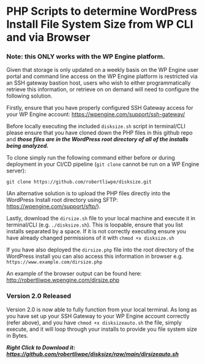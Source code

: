 # PHP Scripts to determine WordPress Install File System Size from WP CLI and via Browser
### Note: this ONLY works with the WP Engine platform.

Given that storage is only updated on a weekly basis on the WP Engine user portal and command line access on the WP Engine platform is restricted via an SSH gateway bastion host, users who wish to either programmatically retrieve this information, or retrieve on on demand will need to configure the following solution.

Firstly, ensure that you have properly configured SSH Gateway access for your WP Engine account: https://wpengine.com/support/ssh-gateway/

Before locally executing the included `disksize.sh` script in terminal/CLI please ensure that you have cloned down the PHP files in this github repo and ***those files are in the WordPress root directory of all of the installs being analyzed.***

To clone simply run the following command either before or during deployment in your CI/CD pipeline (`git clone` cannot be run on a WP Engine server):

`git clone https://github.com/robertliwpe/disksize.git`

(An alternative solution is to upload the PHP files directly into the WordPress Install root directory using SFTP: https://wpengine.com/support/sftp/).

Lastly, download the `dirsize.sh` file to your local machine and execute it in terminal/CLI (e.g. `./disksize.sh`). This is loopable, ensure that you list installs separated by a space. If it is not correctly executing ensure you have already changed permissions of it with `chmod +x disksize.sh`

If you have also deployed the `dirsize.php` file into the root directory of the WordPress install you can also access this information in browser e.g. `https://www.example.com/dirsize.php`

An example of the browser output can be found here: http://robertliwpe.wpengine.com/dirsize.php

### Version 2.0 Released 

Version 2.0 is now able to fully function from your local terminal. As long as you have set up your SSH Gateway to your WP Engine account correctly (refer above), and you have `chmod +x disksizeauto.sh` the file, simply execute, and it will loop through your installs to provide you file system size in Bytes.

***Right Click to Download it: https://github.com/robertliwpe/disksize/raw/main/dirsizeauto.sh***
